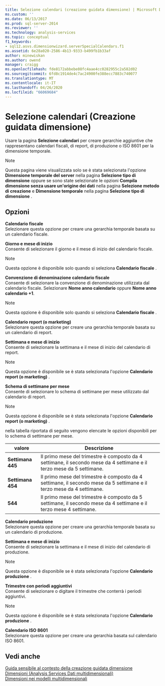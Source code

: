 ```yaml
---
title: Selezione calendari (creazione guidata dimensione) | Microsoft Docs
ms.custom: ''
ms.date: 06/13/2017
ms.prod: sql-server-2014
ms.reviewer: ''
ms.technology: analysis-services
ms.topic: conceptual
f1_keywords:
- sql12.asvs.dimensionwizard.serverSpecialCalendars.f1
ms.assetid: 6e28a020-2586-4b13-9333-b499fb1b33af
author: minewiskan
ms.author: owend
manager: craigg
ms.openlocfilehash: fde8172abbebe08fc4aae4cc0282955c2a582d02
ms.sourcegitcommit: 6fd8c1914de4c7ac24900fe388ecc7883c740077
ms.translationtype: MT
ms.contentlocale: it-IT
ms.lasthandoff: 04/26/2020
ms.locfileid: "66069684"
---
```

# <a name="select-calendars-dimension-wizard"></a>Selezione calendari (Creazione guidata dimensione)
  Usare la pagina **Selezione calendari** per creare gerarchie aggiuntive che rappresentano calendari fiscali, di report, di produzione o ISO 8601 per la dimensione temporale.  
  
> [!NOTE]  
>  Questa pagina viene visualizzata solo se è stata selezionata l'opzione **Dimensione temporale del server** nella pagina **Selezione tipo di dimensione** oppure se sono state selezionate le opzioni **Compila dimensione senza usare un'origine dei dati** nella pagina **Selezione metodo di creazione** e **Dimensione temporale** nella pagina **Selezione tipo di dimensione** .  
  
## <a name="options"></a>Opzioni  
 **Calendario fiscale**  
 Selezionare questa opzione per creare una gerarchia temporale basata su un calendario fiscale.  
  
 **Giorno e mese di inizio**  
 Consente di selezionare il giorno e il mese di inizio del calendario fiscale.  
  
> [!NOTE]  
>  Questa opzione è disponibile solo quando si seleziona **Calendario fiscale** .  
  
 **Convenzione di denominazione calendario fiscale**  
 Consente di selezionare la convenzione di denominazione utilizzata dal calendario fiscale. Selezionare **Nome anno calendario** oppure **Nome anno calendario +1**.  
  
> [!NOTE]  
>  Questa opzione è disponibile solo quando si seleziona **Calendario fiscale** .  
  
 **Calendario report (o marketing)**  
 Selezionare questa opzione per creare una gerarchia temporale basata su un calendario di report.  
  
 **Settimana e mese di inizio**  
 Consente di selezionare la settimana e il mese di inizio del calendario di report.  
  
> [!NOTE]  
>  Questa opzione è disponibile se è stata selezionata l'opzione **Calendario report (o marketing)** .  
  
 **Schema di settimane per mese**  
 Consente di selezionare lo schema di settimane per mese utilizzato dal calendario di report.  
  
> [!NOTE]  
>  Questa opzione è disponibile se è stata selezionata l'opzione **Calendario report (o marketing)** .  
  
 nella tabella riportata di seguito vengono elencate le opzioni disponibili per lo schema di settimane per mese.  
  
|valore|Descrizione|  
|-----------|-----------------|  
|**Settimana 445**|Il primo mese del trimestre è composto da 4 settimane, il secondo mese da 4 settimane e il terzo mese da 5 settimane.|  
|**Settimana 454**|Il primo mese del trimestre è composto da 4 settimane, il secondo mese da 5 settimane e il terzo mese da 4 settimane.|  
|**544**|Il primo mese del trimestre è composto da 5 settimane, il secondo mese da 4 settimane e il terzo mese 4 settimane.|  
  
 **Calendario produzione**  
 Selezionare questa opzione per creare una gerarchia temporale basata su un calendario di produzione.  
  
 **Settimana e mese di inizio**  
 Consente di selezionare la settimana e il mese di inizio del calendario di produzione.  
  
> [!NOTE]  
>  Questa opzione è disponibile se è stata selezionata l'opzione **Calendario produzione** .  
  
 **Trimestre con periodi aggiuntivi**  
 Consente di selezionare o digitare il trimestre che conterrà i periodi aggiuntivi.  
  
> [!NOTE]  
>  Questa opzione è disponibile se è stata selezionata l'opzione **Calendario produzione** .  
  
 **Calendario ISO 8601**  
 Selezionare questa opzione per creare una gerarchia basata sul calendario ISO 8601.  
  
## <a name="see-also"></a>Vedi anche  
 [Guida sensibile al contesto della creazione guidata dimensione](dimension-wizard-f1-help.md)   
 [Dimensioni &#40;Analysis Services Dati multidimensionali&#41;](multidimensional-models-olap-logical-dimension-objects/dimensions-analysis-services-multidimensional-data.md)   
 [Dimensioni nei modelli multidimensionali](multidimensional-models/dimensions-in-multidimensional-models.md)  
  
  
